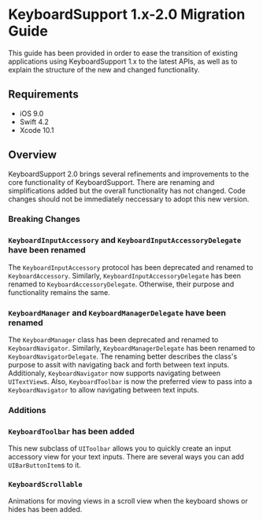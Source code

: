 # KeyboardSupport 1.x-2.0 Migration Guide

This guide has been provided in order to ease the transition of existing applications using KeyboardSupport 1.x to the latest APIs, as well as to explain the structure of the new and changed functionality.

## Requirements

- iOS 9.0
- Swift 4.2
- Xcode 10.1

## Overview

KeyboardSupport 2.0 brings several refinements and improvements to the core functionality of KeyboardSupport. There are renaming and simplifications added but the overall functionality has not changed. Code changes should not be immediately neccessary to adopt this new version.

### Breaking Changes

### `KeyboardInputAccessory` and `KeyboardInputAccessoryDelegate` have been renamed

The `KeyboardInputAccessory` protocol has been deprecated and renamed to `KeyboardAccessory`. Similarly, `KeyboardInputAccessoryDelegate` has been renamed to `KeyboardAccessoryDelegate`. Otherwise, their purpose and functionality remains the same.

### `KeyboardManager` and `KeyboardManagerDelegate` have been renamed

The `KeyboardManager` class has been deprecated and renamed to `KeyboardNavigator`. Similarly, `KeyboardManagerDelegate` has been renamed to `KeyboardNavigatorDelegate`. The renaming better describes the class's purpose to assit with navigating back and forth between text inputs. Additionaly, `KeyboardNavigator` now supports navigating between `UITextView`s. Also, `KeyboardToolbar` is now the preferred view to pass into a `KeyboardNavigator` to allow navigating between text inputs.

### Additions

### `KeyboardToolbar` has been added

This new subclass of `UIToolbar` allows you to quickly create an input accessory view for your text inputs. There are several ways you can add `UIBarButtonItem`s to it.

### `KeyboardScrollable`

Animations for moving views in a scroll view when the keyboard shows or hides has been added.
